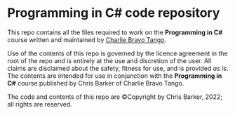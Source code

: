 # Programming in C# code repository
This repo contains all the files required to work on the **Programming in C#** course written and maintained by [Charlie Bravo Tango](http://charliebravotango.com).

Use of the contents of this repo is governed by the licence agreement in the root of the repo and is entirely at the use and discretion of the user. All claims are disclaimed about the safety, fitness for use, and is provided *as is*. The contents are intended for use in conjunction with the **Programming in C#** course published by Chris Barker of Charlie Bravo Tango.

The code and contents of this repo are &copy;Copyright by Chris Barker, 2022; all rights are reserved.
